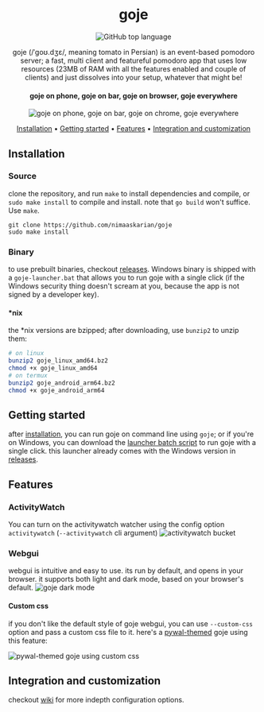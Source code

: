 <div align="center">

# goje
![GitHub top language](https://img.shields.io/github/languages/top/nimaaskarian/goje?color=blue)

goje (/ˈɡoʊ.dʒɛ/, meaning tomato in Persian) is an event-based pomodoro server;
a fast, multi client and featureful pomodoro app that uses low resources (23MB
of RAM with all the features enabled and couple of clients) and just dissolves
into your setup, whatever that might be!

#### goje on phone, goje on bar, goje on browser, goje everywhere
![goje on phone, goje on bar, goje on chrome, goje everywhere](https://github.com/user-attachments/assets/da2bf498-802b-43ba-8ed9-e462f7b0d0bf)

[Installation](#installation) •
[Getting started](#getting-started) •
[Features](#features) •
[Integration and customization](#integration-and-customization)
</div>

## Installation

### Source
clone the repository, and run `make` to install dependencies and compile, or
`sudo make install` to compile and install. note that `go build` won't suffice.
Use `make`.

```
git clone https://github.com/nimaaskarian/goje
sudo make install
```

### Binary
to use prebuilt binaries, checkout
[releases](https://github.com/nimaaskarian/goje/releases). Windows binary is
shipped with a `goje-launcher.bat` that allows you to run goje with a single
click (if the Windows security thing doesn't scream at you, because the app is
not signed by a developer key).

#### *nix
the *nix versions are bzipped; after downloading, use `bunzip2` to unzip
them:

```bash
# on linux
bunzip2 goje_linux_amd64.bz2
chmod +x goje_linux_amd64
# on termux
bunzip2 goje_android_arm64.bz2
chmod +x goje_android_arm64
```

## Getting started
after [installation](#installation), you can run goje on command line using
`goje`; or if you're on Windows, you can download the [launcher batch
script](https://github.com/nimaaskarian/goje/blob/master/goje-launcher.bat) to
run goje with a single click. this launcher already comes with the Windows
version in [releases](https://github.com/nimaaskarian/goje/releases).

## Features

### ActivityWatch
You can turn on the activitywatch watcher using the config option `activitywatch` (`--activitywatch` cli argument) 
![activitywatch bucket](https://github.com/user-attachments/assets/3bd1ffc6-1cc7-4a6a-a110-728ee1823507)

### Webgui
webgui is intuitive and easy to use. its run by default, and opens in your browser. it supports both light and dark mode, based on your browser's default.
![goje dark mode](https://github.com/user-attachments/assets/a31a8e00-22b6-4b6f-87a1-4a7bc8e0851e)


#### Custom css
if you don't like the default style of goje webgui, you can use `--custom-css`
option and pass a custom css file to it. here's a
[pywal-themed](https://github.com/nimaaskarian/goje/wiki/Pywal-integration) goje
using this feature:

![pywal-themed goje using custom css](https://github.com/user-attachments/assets/d00fa5cd-ab5d-442f-a195-1b233283b896)


## Integration and customization
checkout [wiki](https://github.com/nimaaskarian/goje/wiki) for more indepth
configuration options.
